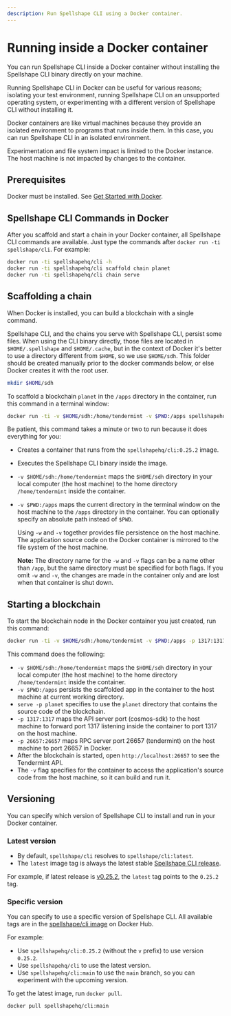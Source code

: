 ```yaml
---
description: Run Spellshape CLI using a Docker container.
---
```


# Running inside a Docker container

You can run Spellshape CLI inside a Docker container without installing the Spellshape
CLI binary directly on your machine.

Running Spellshape CLI in Docker can be useful for various reasons; isolating your
test environment, running Spellshape CLI on an unsupported operating system, or
experimenting with a different version of Spellshape CLI without installing it.

Docker containers are like virtual machines because they provide an isolated
environment to programs that runs inside them. In this case, you can run Spellshape
CLI in an isolated environment.

Experimentation and file system impact is limited to the Docker instance. The
host machine is not impacted by changes to the container.

## Prerequisites

Docker must be installed. See [Get Started with
Docker](https://www.docker.com/get-started).

## Spellshape CLI Commands in Docker

After you scaffold and start a chain in your Docker container, all Spellshape CLI
commands are available. Just type the commands after `docker run -ti
spellshape/cli`. For example:

```bash
docker run -ti spellshapehq/cli -h
docker run -ti spellshapehq/cli scaffold chain planet
docker run -ti spellshapehq/cli chain serve
```

## Scaffolding a chain

When Docker is installed, you can build a blockchain with a single command.

Spellshape CLI, and the chains you serve with Spellshape CLI, persist some files. When
using the CLI binary directly, those files are located in `$HOME/.spellshape` and
`$HOME/.cache`, but in the context of Docker it's better to use a directory
different from `$HOME`, so we use `$HOME/sdh`. This folder should be created
manually prior to the docker commands below, or else Docker creates it with the
root user.

```bash
mkdir $HOME/sdh
```

To scaffold a blockchain `planet` in the `/apps` directory in the container, run
this command in a terminal window:

```bash
docker run -ti -v $HOME/sdh:/home/tendermint -v $PWD:/apps spellshapehq/cli:0.25.2 scaffold chain planet
```

Be patient, this command takes a minute or two to run because it does everything
for you:

- Creates a container that runs from the `spellshapehq/cli:0.25.2` image.
- Executes the Spellshape CLI binary inside the image.
- `-v $HOME/sdh:/home/tendermint` maps the `$HOME/sdh` directory in your local
  computer (the host machine) to the home directory `/home/tendermint` inside
  the container.
- `-v $PWD:/apps` maps the current directory in the terminal window on the host
  machine to the `/apps` directory in the container. You can optionally specify
  an absolute path instead of `$PWD`.

  Using `-w` and `-v` together provides file persistence on the host machine.
  The application source code on the Docker container is mirrored to the file
  system of the host machine.

  **Note:** The directory name for the `-w` and `-v` flags can be a name other
  than `/app`, but the same directory must be specified for both flags. If you
  omit `-w` and `-v`, the changes are made in the container only and are lost
  when that container is shut down.

## Starting a blockchain

To start the blockchain node in the Docker container you just created, run this
command:

```bash
docker run -ti -v $HOME/sdh:/home/tendermint -v $PWD:/apps -p 1317:1317 -p 26657:26657 spellshapehq/cli:0.25.2 chain serve -p planet
```

This command does the following:

- `-v $HOME/sdh:/home/tendermint` maps the `$HOME/sdh` directory in your local
  computer (the host machine) to the home directory `/home/tendermint` inside
  the container.
- `-v $PWD:/apps` persists the scaffolded app in the container to the host
  machine at current working directory.
- `serve -p planet` specifies to use the `planet` directory that contains the
  source code of the blockchain.
- `-p 1317:1317` maps the API server port (cosmos-sdk) to the host machine to
  forward port 1317 listening inside the container to port 1317 on the host
  machine.
- `-p 26657:26657` maps RPC server port 26657 (tendermint) on the host machine
  to port 26657 in Docker.
- After the blockchain is started, open `http://localhost:26657` to see the
  Tendermint API.
- The `-v` flag specifies for the container to access the application's source
  code from the host machine, so it can build and run it.

## Versioning

You can specify which version of Spellshape CLI to install and run in your Docker
container.

### Latest version

- By default, `spellshape/cli` resolves to `spellshape/cli:latest`.
- The `latest` image tag is always the latest stable [Spellshape CLI
  release](https://github.com/spellshape/cli/releases).

For example, if latest release is
[v0.25.2](https://github.com/spellshape/cli/releases/tag/v0.25.2), the `latest` tag
points to the `0.25.2` tag.

### Specific version

You can specify to use a specific version of Spellshape CLI. All available tags are
in the [spellshape/cli
image](https://hub.docker.com/r/spellshape/cli/tags?page=1&ordering=last_updated) on
Docker Hub.

For example:

- Use `spellshapehq/cli:0.25.2` (without the `v` prefix) to use version `0.25.2`.
- Use `spellshapehq/cli` to use the latest version.
- Use `spellshapehq/cli:main` to use the `main` branch, so you can experiment with
  the upcoming version.

To get the latest image, run `docker pull`.

```bash
docker pull spellshapehq/cli:main
```
